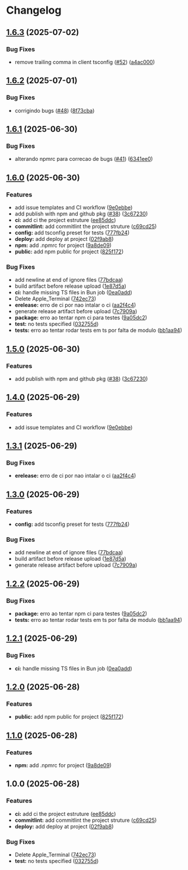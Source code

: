 # Changelog

## [1.6.3](https://github.com/arapucajs/tsconfig/compare/v1.6.2...v1.6.3) (2025-07-02)


### Bug Fixes

* remove trailing comma in client tsconfig ([#52](https://github.com/arapucajs/tsconfig/issues/52)) ([a4ac000](https://github.com/arapucajs/tsconfig/commit/a4ac0005d79e509e61fd7c878463769f0f244433))

## [1.6.2](https://github.com/arapucajs/tsconfig/compare/v1.6.1...v1.6.2) (2025-07-01)


### Bug Fixes

* corrigindo bugs ([#48](https://github.com/arapucajs/tsconfig/issues/48)) ([8f73cba](https://github.com/arapucajs/tsconfig/commit/8f73cba75732b9bb57cdc5bc2fea006a34c797cf))

## [1.6.1](https://github.com/arapucajs/tsconfig/compare/v1.6.0...v1.6.1) (2025-06-30)


### Bug Fixes

* alterando npmrc para correcao de bugs ([#41](https://github.com/arapucajs/tsconfig/issues/41)) ([6341ee0](https://github.com/arapucajs/tsconfig/commit/6341ee092bda9191ed40520639acb5f5a9eaae59))

## [1.6.0](https://github.com/arapucajs/tsconfig/compare/v1.5.0...v1.6.0) (2025-06-30)


### Features

* add issue templates and CI workflow ([9e0ebbe](https://github.com/arapucajs/tsconfig/commit/9e0ebbe8ae0b63035b1e6234f6abb3febb9a3b4e))
* add publish with npm and github pkg ([#38](https://github.com/arapucajs/tsconfig/issues/38)) ([3c67230](https://github.com/arapucajs/tsconfig/commit/3c67230cd5e0bf517ace7bc911e69dafeff7e17d))
* **ci:** add ci the project estruture ([ee85ddc](https://github.com/arapucajs/tsconfig/commit/ee85ddc061f4a046920c00ec2ca61847ae34ba52))
* **commitlint:** add commitlint the project struture ([c69cd25](https://github.com/arapucajs/tsconfig/commit/c69cd25e840fb907c7c952e9de6819f44c0f57c3))
* **config:** add tsconfig preset for tests ([777fb24](https://github.com/arapucajs/tsconfig/commit/777fb2484460d6e023cb4a59e5f57d48c7668edc))
* **deploy:** add deploy at project ([02f9ab8](https://github.com/arapucajs/tsconfig/commit/02f9ab8e2f8aaeba6aacefab71c49eca084b2102))
* **npm:** add .npmrc for project ([9a8de09](https://github.com/arapucajs/tsconfig/commit/9a8de09952c6858fde296a5a84438e8434056d09))
* **public:** add npm public for project ([825f172](https://github.com/arapucajs/tsconfig/commit/825f172294fe5d0bdbc3af38577e53ccf2dd2c31))


### Bug Fixes

* add newline at end of ignore files ([77bdcaa](https://github.com/arapucajs/tsconfig/commit/77bdcaac2f162bfb1abcae80faf9a7ebc75a4524))
* build artifact before release upload ([1e87d5a](https://github.com/arapucajs/tsconfig/commit/1e87d5a0dccbe82f34b736b1bf345cc4566121fb))
* **ci:** handle missing TS files in Bun job ([0ea0add](https://github.com/arapucajs/tsconfig/commit/0ea0add2f2b6b1a6f6c90fcee2434cbf4a97e6c5))
* Delete Apple_Terminal ([742ec73](https://github.com/arapucajs/tsconfig/commit/742ec7381d87fa05e7966f6d9a3f1714dbda068d))
* **erelease:** erro de ci por nao intalar o ci ([aa2f4c4](https://github.com/arapucajs/tsconfig/commit/aa2f4c484112eb4db591ecc05ef94e12de24d129))
* generate release artifact before upload ([7c7909a](https://github.com/arapucajs/tsconfig/commit/7c7909adc24e90620bb09c7183146f29ca1307ec))
* **package:** erro ao tentar npm ci para testes ([9a05dc2](https://github.com/arapucajs/tsconfig/commit/9a05dc28e423758d5bb2dc71bf23a0896b54c976))
* **test:** no tests specified ([032755d](https://github.com/arapucajs/tsconfig/commit/032755db64de2b8ec5dc12b053e9666d2def042e))
* **tests:** erro ao tentar rodar tests em ts por falta de modulo ([bb1aa94](https://github.com/arapucajs/tsconfig/commit/bb1aa940971c223a37627830ec859727895a97e2))

## [1.5.0](https://github.com/arapucajs/tsconfig/compare/v1.4.0...v1.5.0) (2025-06-30)


### Features

* add publish with npm and github pkg ([#38](https://github.com/arapucajs/tsconfig/issues/38)) ([3c67230](https://github.com/arapucajs/tsconfig/commit/3c67230cd5e0bf517ace7bc911e69dafeff7e17d))

## [1.4.0](https://github.com/arapucajs/tsconfig/compare/v1.3.1...v1.4.0) (2025-06-29)


### Features

* add issue templates and CI workflow ([9e0ebbe](https://github.com/arapucajs/tsconfig/commit/9e0ebbe8ae0b63035b1e6234f6abb3febb9a3b4e))

## [1.3.1](https://github.com/arapucajs/tsconfig/compare/v1.3.0...v1.3.1) (2025-06-29)


### Bug Fixes

* **erelease:** erro de ci por nao intalar o ci ([aa2f4c4](https://github.com/arapucajs/tsconfig/commit/aa2f4c484112eb4db591ecc05ef94e12de24d129))

## [1.3.0](https://github.com/arapucajs/tsconfig/compare/v1.2.2...v1.3.0) (2025-06-29)


### Features

* **config:** add tsconfig preset for tests ([777fb24](https://github.com/arapucajs/tsconfig/commit/777fb2484460d6e023cb4a59e5f57d48c7668edc))


### Bug Fixes

* add newline at end of ignore files ([77bdcaa](https://github.com/arapucajs/tsconfig/commit/77bdcaac2f162bfb1abcae80faf9a7ebc75a4524))
* build artifact before release upload ([1e87d5a](https://github.com/arapucajs/tsconfig/commit/1e87d5a0dccbe82f34b736b1bf345cc4566121fb))
* generate release artifact before upload ([7c7909a](https://github.com/arapucajs/tsconfig/commit/7c7909adc24e90620bb09c7183146f29ca1307ec))

## [1.2.2](https://github.com/arapucajs/tsconfig/compare/v1.2.1...v1.2.2) (2025-06-29)


### Bug Fixes

* **package:** erro ao tentar npm ci para testes ([9a05dc2](https://github.com/arapucajs/tsconfig/commit/9a05dc28e423758d5bb2dc71bf23a0896b54c976))
* **tests:** erro ao tentar rodar tests em ts por falta de modulo ([bb1aa94](https://github.com/arapucajs/tsconfig/commit/bb1aa940971c223a37627830ec859727895a97e2))

## [1.2.1](https://github.com/arapucajs/tsconfig/compare/v1.2.0...v1.2.1) (2025-06-29)


### Bug Fixes

* **ci:** handle missing TS files in Bun job ([0ea0add](https://github.com/arapucajs/tsconfig/commit/0ea0add2f2b6b1a6f6c90fcee2434cbf4a97e6c5))

## [1.2.0](https://github.com/arapucajs/tsconfig/compare/v1.1.0...v1.2.0) (2025-06-28)


### Features

* **public:** add npm public for project ([825f172](https://github.com/arapucajs/tsconfig/commit/825f172294fe5d0bdbc3af38577e53ccf2dd2c31))

## [1.1.0](https://github.com/arapucajs/tsconfig/compare/v1.0.0...v1.1.0) (2025-06-28)


### Features

* **npm:** add .npmrc for project ([9a8de09](https://github.com/arapucajs/tsconfig/commit/9a8de09952c6858fde296a5a84438e8434056d09))

## 1.0.0 (2025-06-28)


### Features

* **ci:** add ci the project estruture ([ee85ddc](https://github.com/arapucajs/tsconfig/commit/ee85ddc061f4a046920c00ec2ca61847ae34ba52))
* **commitlint:** add commitlint the project struture ([c69cd25](https://github.com/arapucajs/tsconfig/commit/c69cd25e840fb907c7c952e9de6819f44c0f57c3))
* **deploy:** add deploy at project ([02f9ab8](https://github.com/arapucajs/tsconfig/commit/02f9ab8e2f8aaeba6aacefab71c49eca084b2102))


### Bug Fixes

* Delete Apple_Terminal ([742ec73](https://github.com/arapucajs/tsconfig/commit/742ec7381d87fa05e7966f6d9a3f1714dbda068d))
* **test:** no tests specified ([032755d](https://github.com/arapucajs/tsconfig/commit/032755db64de2b8ec5dc12b053e9666d2def042e))
